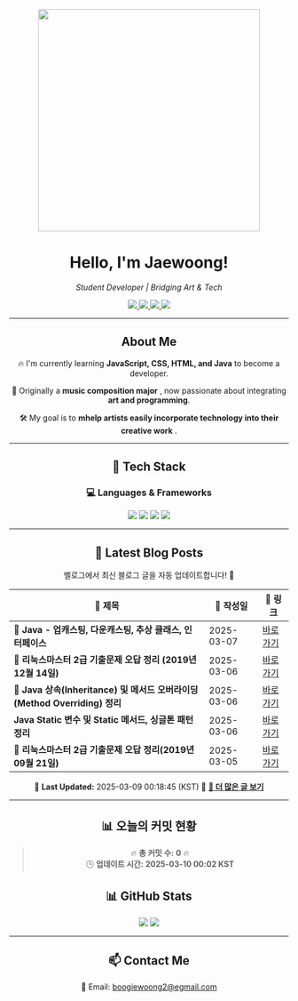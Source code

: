 
<div align="center">
  <img src="https://github.com/Jaewoong-Hwang/Jaewoong-Hwang/blob/main/Character.gif" width="400">
<h1 align="center" font-weight="bold">Hello, I'm Jaewoong! </h1>

<p align="center"><em>Student Developer | Bridging Art & Tech</em></p>

<p align="center">
  <a href="https://github.com/Jaewoong-Hwang">
    <img src="https://img.shields.io/github/followers/Jaewoong-Hwang?label=Follow&style=social" />
  </a>
  <a href="https://velog.io/@mypalebluedot29/posts">
    <img src="https://img.shields.io/badge/Velog-20C997?style=flat-square&logo=velog&logoColor=white"/>
  </a>
  <a href="https://www.youtube.com/@boogiewoong2819">
    <img src="https://img.shields.io/badge/YouTube-FF0000?style=flat-square&logo=youtube&logoColor=white"/>
  </a>
  <a href="https://www.instagram.com/boogie_woong2">
    <img src="https://img.shields.io/badge/Instagram-E4405F?style=flat-square&logo=instagram&logoColor=white"/>
  </a>
</p>

---

## About Me
 <p>🔥 I'm currently learning <strong>JavaScript, CSS, HTML, and Java</strong> to become a developer.</p>
 <p>🎨 Originally a <strong>music composition major</strong> , now passionate about integrating <strong>art and programming</strong>.</p>
 <p>🛠 My goal is to <strong>mhelp artists easily incorporate technology into their creative work</strong> .</p>

---

## 🚀 Tech Stack
### 💻 Languages & Frameworks
<p>
  <img src="https://img.shields.io/badge/JavaScript-F7DF1E?style=for-the-badge&logo=javascript&logoColor=black"/>
  <img src="https://img.shields.io/badge/CSS3-1572B6?style=for-the-badge&logo=css3&logoColor=white"/>
  <img src="https://img.shields.io/badge/HTML5-E34F26?style=for-the-badge&logo=html5&logoColor=white"/>
  <img src="https://img.shields.io/badge/Java-007396?style=for-the-badge&logo=java&logoColor=white"/>
</p>

---



## 📝 Latest Blog Posts
 벨로그에서 최신 블로그 글을 자동 업데이트합니다! 🚀

<!-- BLOG-POST-LIST:START -->
| 📝 제목 | 📅 작성일 | 🔗 링크 |
|---------|------------------|---------|
| **📌 Java - 업캐스팅, 다운캐스팅, 추상 클래스, 인터페이스** | 2025-03-07 | [바로가기](https://velog.io/@mypalebluedot29/Java-업캐스팅-다운캐스팅-추상-클래스-인터페이스) |
| **🐧 리눅스마스터 2급 기출문제 오답 정리 (2019년 12월 14일)** | 2025-03-06 | [바로가기](https://velog.io/@mypalebluedot29/리눅스마스터-2급-기출문제-오답-정리-2019년-12월-14일) |
| **📌 Java 상속(Inheritance) 및 메서드 오버라이딩(Method Overriding) 정리** | 2025-03-06 | [바로가기](https://velog.io/@mypalebluedot29/Java-상속Inheritance-및-메서드-오버라이딩Method-Overriding-정리) |
| **Java Static 변수 및 Static 메서드, 싱글톤 패턴 정리** | 2025-03-06 | [바로가기](https://velog.io/@mypalebluedot29/Java-Static-변수-및-Static-메서드-싱글톤-패턴-정리) |
| **🐧 리눅스마스터 2급 기출문제 오답 정리(2019년 09월 21일)** | 2025-03-05 | [바로가기](https://velog.io/@mypalebluedot29/리눅스마스터-2급-기출문제-오답-정리2019년-09월-21일) |

📅 **Last Updated:** 2025-03-09 00:18:45 (KST)
🔗 **[📖 더 많은 글 보기](https://velog.io/@mypalebluedot29)**
<!-- BLOG-POST-LIST:END -->




---













































































































































































































## 📊 오늘의 커밋 현황
> 🔥 **총 커밋 수:** **0** 🔥  
> 🕒 **업데이트 시간:** **2025-03-10 00:02 KST**

## 📊 GitHub Stats
<p align="center">
  <img src="https://github-readme-stats.vercel.app/api?username=Jaewoong-Hwang&show_icons=true&theme=tokyonight"/>
  <img src="https://github-readme-streak-stats.herokuapp.com/?user=Jaewoong-Hwang&theme=tokyonight"/>
</p>


---

## 📫 Contact Me
 📧 Email: boogiewoong2@egmail.com 

</div>





